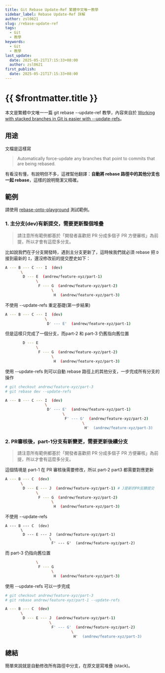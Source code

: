 ```yaml
---
title: Git Rebase Update-Ref 繁體中文唯一教學
sidebar_label: Rebase Update-Ref 詳解
author: zsl0621
slug: /rebase-update-ref
tags:
  - Git
  - 教學
keywords:
  - Git
  - 教學
last_update:
  date: 2025-05-21T17:15:33+08:00
  author: zsl0621
first_publish:
  date: 2025-05-21T17:15:33+08:00
---
```


# {{ $frontmatter.title }}

本文是繁體中文唯一一篇 git rebase --update-ref 教學，內容來自於 [Working with stacked branches in Git is easier with --update-refs](https://andrewlock.net/working-with-stacked-branches-in-git-is-easier-with-update-refs/)。

## 用途

文檔是這樣寫

> Automatically force-update any branches that point to commits that are being rebased.

有看沒有懂，有說明但不多，這裡幫他翻譯：**自動將 rebase 路徑中的其他分支也一起 rebase**，這樣的說明簡潔又精確。

## 範例

請使用 [rebase-onto-playground](https://github.com/ZhenShuo2021/rebase-onto-playground) 測試範例。

### 1. 主分支(dev)有新提交，需要更新整個堆疊

> 請注意所有範例都基於「開發者喜歡把 PR 分成多個子 PR 方便審核」為前提，所以才會有這麼多分支。

比如說我們在子分支開發時，遇到主分支更新了，這時候我們就必須 rebase 把 `D` 接到最新的 `I`，還沒修改前的提交歷史如下：

```sh
A --- B --- C --- I  (dev)
       \
        D --- E  (andrew/feature-xyz/part-1)
              \
               F --- G  (andrew/feature-xyz/part-2)
                     \
                      H  (andrew/feature-xyz/part-3)
```

不使用 --update-refs 重定基礎(第一步結果)

```sh
A --- B --- C --- I  (dev)
                  \
                   D' --- E'  (andrew/feature-xyz/part-1)
```

但是這樣只完成了一個分支，而part-2 和 part-3 仍舊指向舊位置

```sh
        D --- E  
              \
               F --- G  (andrew/feature-xyz/part-2)
                     \
                      H  (andrew/feature-xyz/part-3)
```

使用 --update-refs 則可以自動 rebase 路徑上的其他分支，一步完成所有分支的操作

```sh
# git checkout andrew/feature-xyz/part-3
# git rebase dev --update-refs

A --- B --- C --- I  (dev)
                  \
                   D' --- E'  (andrew/feature-xyz/part-1)
                          \
                           F' --- G'  (andrew/feature-xyz/part-2)
                                   \
                                    H'  (andrew/feature-xyz/part-3)

```

### 2. PR審核後，part-1分支有新變更，需要更新後續分支

> 請注意所有範例都基於「開發者喜歡把 PR 分成多個子 PR 方便審核」為前提，所以才會有這麼多分支。

這個情境是 part-1 在 PR 審核後需要修改，所以 part-2 part3 都需要對應更新

```sh
A --- B --- C  (dev)
       \
        D --- E --- J  (andrew/feature-xyz/part-1) # J是新的PR反饋提交
              \
               F --- G  (andrew/feature-xyz/part-2)
                     \
                      H  (andrew/feature-xyz/part-3)
```

不使用 --update-refs

```
A --- B --- C  (dev)
       \
        D --- E --- J  (andrew/feature-xyz/part-1)
                    \
                     F' --- G'  (andrew/feature-xyz/part-2)
```

而 part-3 仍指向舊位置

```sh
              \
               F --- G
                     \
                      H  (andrew/feature-xyz/part-3)
```

使用 --update-refs 可以一步完成

```sh
# git checkout andrew/feature-xyz/part-3
# git rebase andrew/feature-xyz/part-1 --update-refs

A --- B --- C  (dev)
       \
        D --- E --- J  (andrew/feature-xyz/part-1)
                    \
                     F' --- G'  (andrew/feature-xyz/part-2)
                              \
                               H'  (andrew/feature-xyz/part-3)
```

## 總結

簡單來說就是自動修改所有路徑中分支，在原文是寫堆疊 (stack)。
